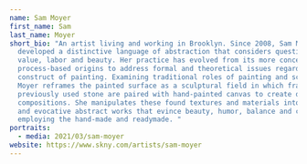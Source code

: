 ```yaml
---
name: Sam Moyer
first_name: Sam
last_name: Moyer
short_bio: "An artist living and working in Brooklyn. Since 2008, Sam Moyer has
  developed a distinctive language of abstraction that considers questions of
  value, labor and beauty. Her practice has evolved from its more conceptual and
  process-based origins to address formal and theoretical issues regarding the
  construct of painting. Examining traditional roles of painting and sculpture,
  Moyer reframes the painted surface as a sculptural field in which fragments of
  previously used stone are paired with hand-painted canvas to create dynamic
  compositions. She manipulates these found textures and materials into powerful
  and evocative abstract works that evince beauty, humor, balance and chance,
  employing the hand-made and readymade. "
portraits:
  - media: 2021/03/sam-moyer
website: https://www.skny.com/artists/sam-moyer
---
```

